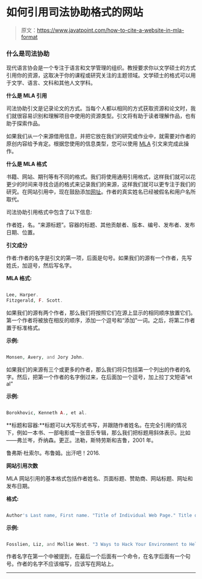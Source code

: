 # 如何引用司法协助格式的网站

> 原文：<https://www.javatpoint.com/how-to-cite-a-website-in-mla-format>

### 什么是司法协助

现代语言协会是一个专注于语言和文学管理的组织。教授要求你以文学硕士的方式引用你的资源，这取决于你的课程或研究关注的主题领域。文学硕士的格式可以用于文学、语言、文科和其他人文学科。

**什么是 MLA 引用**

司法协助引文是记录论文的方式。当每个人都以相同的方式获取资源和论文时，我们就很容易识别和理解项目中使用的资源类型。引文将有助于读者理解作品，也有助于探索作品。

如果我们从一个来源借用信息，并把它放在我们的研究或作业中，就需要对作者的原创内容给予肯定。根据您使用的信息类型，您可以使用 [MLA](https://www.javatpoint.com/mla-full-form) 引文来完成此操作。

**什么是 MLA 格式**

书籍、网站、期刊等有不同的格式。我们将使用通用引用格式，这样我们就可以花更少的时间来寻找合适的格式来记录我们的来源，这样我们就可以更专注于我们的研究。在网站引用中，现在鼓励添加[网址](https://www.javatpoint.com/url-full-form)。作者的真实姓名已经被假名和用户名所取代。

司法协助引用格式中包含了以下信息:

作者姓，名。“来源标题”。容器的标题、其他贡献者、版本、编号、发布者、发布日期、位置。

**引文成分**

作者:作者的名字是引文的第一项，后面是句号。如果我们的源有一个作者，先写姓氏，加逗号，然后写名字。

**MLA 格式:**

```php

Lee, Harper.
Fitzgerald, F. Scott.

```

如果我们的源有两个作者，那么我们将按照它们在源上显示的相同顺序放置它们。第一个作者将被放在相反的顺序，添加一个逗号和“添加”一词。之后，将第二作者置于标准格式。

**示例:**

```php

Monsen, Avery, and Jory John.

```

如果我们的来源有三个或更多的作者，那么我们将只包括第一个列出的作者的名字。然后，把第一个作者的名字倒过来，在后面加一个逗号，加上拉丁文短语“et al”

**示例:**

```php

Borokhovic, Kenneth A., et al.

```

**标题和容器:**标题可以大写形式书写，并跟随作者姓名。在完全引用的情况下，例如一本书、一部电影或一张音乐专辑，那么我们把标题用斜体表示。比如——弗兰岑，乔纳森。更正。法勒，斯特劳斯和吉鲁，2001 年。

鲁弗斯·杜索尔。布鲁姆。出汗吧！2016.

**网站引用次数**

MLA 网站引用的基本格式包括作者姓名、页面标题、赞助商、网站标题、网址和发布日期。

**格式:**

```php

Author's Last name, First name. "Title of Individual Web Page." Title of Website, Publisher, Date, URL.

```

**示例:**

```php

Fosslien, Liz, and Mollie West. "3 Ways to Hack Your Environment to Help You Create." Huffpost Preposition Endeavor, Huffington Post, Dec. 7, 2016, www.huffingtonpost.com/entry/3-ways-to-hack-your-environment-to-help-you-createus580f758be4b02444efa569bc.

```

作者名字在第一个中被提到，在最后一个后面有一个命令，在名字后面有一个句号。作者的名字不应该缩写，应该写在网站上。

* * *